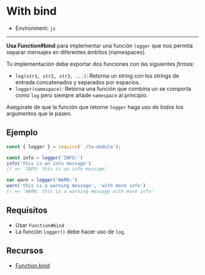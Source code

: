 # With bind

* Environment: `js`

***

**Usa Function#bind** para implementar una función `logger` que nos permita
separar mensajes en diferentes ámbitos (namespaces).

Tu implementación debe exportar dos funciones con las siguientes _firmas_:

* `log(str1, str2, str3, ...)`: Retorna un string con los strings de entrada
  concatenados y separados por espacios.
* `logger(namespace)`: Retorna una función que combina un se comporta como `log`
  pero siempre añade `namespace` al principio.

Asegúrate de que la función que retorne `logger` haga uso de *todos* los
argumentos que le pasen.

## Ejemplo

```js
const { logger } = require('./tu-modulo');

const info = logger('INFO:')
info('this is an info message')
// => 'INFO: this is an info message'

var warn = logger('WARN:')
warn('this is a warning message', 'with more info')
// => 'WARN: this is a warning message with more info'
```

## Requisitos

* Usar `Function#bind`
* La función `logger()` debe hacer uso de `log`.

## Recursos

* [Function.bind](https://developer.mozilla.org/en-US/docs/Web/JavaScript/Reference/Global_Objects/Function/bind)
